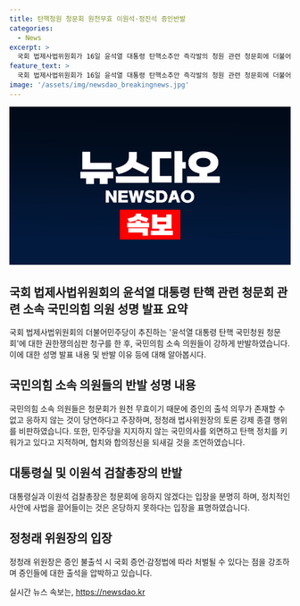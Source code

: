 ```yaml
---
title: 탄핵청원 청문회 원천무효 이원석·정진석 증인반발
categories:
  - News
excerpt: >
  국회 법제사법위원회가 16일 윤석열 대통령 탄핵소추안 즉각발의 청원 관련 청문회에 더불어민주당 주도로 이원석 검찰총장과 정진석 대통령비서실장 등을 증인으로 추가 채택한 가운데, 여당 법사위원들이 탄핵청원 청문회는 원천 무효라고 강하게 반발했고, 국힘 법사위 의원들은 이에 대해 강하게 항의했다. 대통령실과 이원석 검찰총장도 불출석을 밝히며 반발했다. 이에 대한 극명한 입장차를 보이고 있으며, 촉박한 상황에서 국회 증언·감정법에 따른 출석 압박도 이어지고 있다.
feature_text: >
  국회 법제사법위원회가 16일 윤석열 대통령 탄핵소추안 즉각발의 청원 관련 청문회에 더불어민주당 주도로 이원석 검찰총장과 정진석 대통령비서실장 등을 증인으로 추가 채택한 가운데, 여당 법사위원들이 탄핵청원 청문회는 원천 무효라고 강하게 반발했고, 국힘 법사위 의원들은 이에 대해 강하게 항의했다. 대통령실과 이원석 검찰총장도 불출석을 밝히며 반발했다. 이에 대한 극명한 입장차를 보이고 있으며, 촉박한 상황에서 국회 증언·감정법에 따른 출석 압박도 이어지고 있다.
image: '/assets/img/newsdao_breakingnews.jpg'
---
```


<p><img src="/assets/img/newsdao_breakingnews.jpg" alt="ranknews 속보" /></p>

<h2 data-ke-size="size26">국회 법제사법위원회의 윤석열 대통령 탄핵 관련 청문회 관련 소속 국민의힘 의원 성명 발표 요약</h2>

<p data-ke-size="size16">국회 법제사법위원회의 더불어민주당이 추진하는 '윤석열 대통령 탄핵 국민청원 청문회'에 대한 권한쟁의심판 청구를 한 후, 국민의힘 소속 의원들이 강하게 반발하였습니다. 이에 대한 성명 발표 내용 및 반발 이유 등에 대해 알아봅시다.</p>

<h2 data-ke-size="size26">국민의힘 소속 의원들의 반발 성명 내용</h2>

<p data-ke-size="size16">국민의힘 소속 의원들은 청문회가 원천 무효이기 때문에 증인의 출석 의무가 존재할 수 없고 응하지 않는 것이 당연하다고 주장하며, 정청래 법사위원장의 토론 강제 종결 행위를 비판하였습니다. 또한, 민주당을 지지하지 않는 국민의사를 외면하고 탄핵 정치를 키워가고 있다고 지적하며, 협치와 합의정신을 되새길 것을 조언하였습니다.</p>

<h2 data-ke-size="size26">대통령실 및 이원석 검찰총장의 반발</h2>

<p data-ke-size="size16">대통령실과 이원석 검찰총장은 청문회에 응하지 않겠다는 입장을 분명히 하며, 정치적인 사안에 사법을 끌어들이는 것은 온당하지 못하다는 입장을 표명하였습니다.</p>

<h2 data-ke-size="size26">정청래 위원장의 입장</h2>

<p data-ke-size="size16">정청래 위원장은 증인 불출석 시 국회 증언·감정법에 따라 처벌될 수 있다는 점을 강조하며 증인들에 대한 출석을 압박하고 있습니다.</p>
실시간 뉴스 속보는, <a href="https://newsdao.kr" rel="dofollow">https://newsdao.kr</a>



